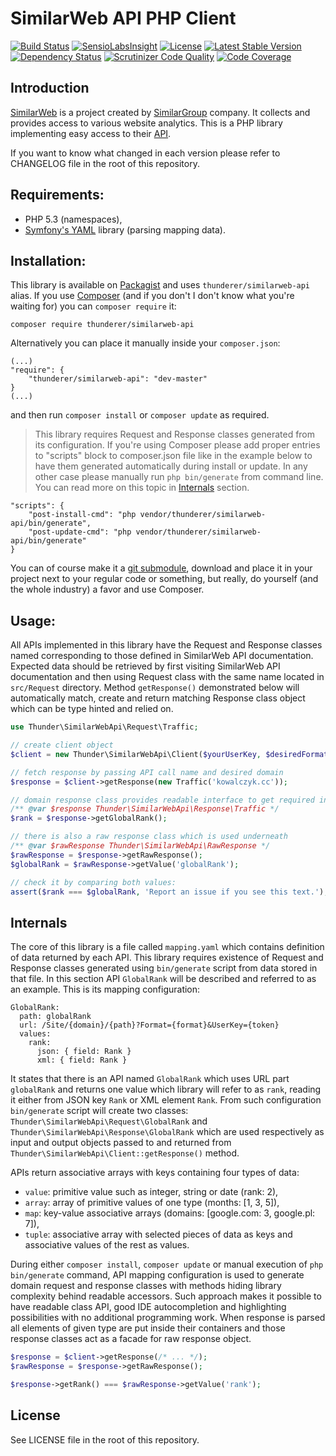 # SimilarWeb API PHP Client

[![Build Status](https://travis-ci.org/thunderer/SimilarWebApi.png?branch=master)](https://travis-ci.org/thunderer/SimilarWebApi)
[![SensioLabsInsight](https://insight.sensiolabs.com/projects/5b82d37f-c410-4fb7-982c-ad495f488526/mini.png)](https://insight.sensiolabs.com/projects/5b82d37f-c410-4fb7-982c-ad495f488526)
[![License](https://poser.pugx.org/thunderer/similarweb-api/license.svg)](https://packagist.org/packages/thunderer/similarweb-api)
[![Latest Stable Version](https://poser.pugx.org/thunderer/similarweb-api/v/stable.svg)](https://packagist.org/packages/thunderer/similarweb-api)
[![Dependency Status](https://www.versioneye.com/php/thunderer:similarweb-api/badge.svg)](https://www.versioneye.com/php/thunderer:similarweb-api)
[![Scrutinizer Code Quality](https://scrutinizer-ci.com/g/thunderer/SimilarWebApi/badges/quality-score.png?b=master)](https://scrutinizer-ci.com/g/thunderer/SimilarWebApi/?branch=master)
[![Code Coverage](https://scrutinizer-ci.com/g/thunderer/SimilarWebApi/badges/coverage.png?b=master)](https://scrutinizer-ci.com/g/thunderer/SimilarWebApi/?branch=master)

## Introduction

[SimilarWeb](http://www.similarweb.com) is a project created by [SimilarGroup](http://www.similargroup.com) company. It collects and provides access to various website analytics. This is a PHP library implementing easy access to their [API](https://developer.similarweb.com/).

If you want to know what changed in each version please refer to CHANGELOG file in the root of this repository.

## Requirements:

- PHP 5.3 (namespaces),
- [Symfony's YAML](https://github.com/symfony/Yaml) library (parsing mapping data).

## Installation:

This library is available on [Packagist](https://packagist.org/packages/thunderer/similarweb-api) and uses `thunderer/similarweb-api` alias. If you use [Composer](https://getcomposer.org/) (and if you don't I don't know what you're waiting for) you can `composer require` it:

```
composer require thunderer/similarweb-api
```

Alternatively you can place it manually inside your `composer.json`:

```
(...)
"require": {
    "thunderer/similarweb-api": "dev-master"
}
(...)
```

and then run `composer install` or `composer update` as required.

> This library requires Request and Response classes generated from its configuration. If you're using Composer please add proper entries to "scripts" block to composer.json file like in the example below to have them generated automatically during install or update. In any other case please manually run `php bin/generate` from command line. You can read more on this topic in [Internals](#internals) section.
 
```
"scripts": {
    "post-install-cmd": "php vendor/thunderer/similarweb-api/bin/generate",
    "post-update-cmd": "php vendor/thunderer/similarweb-api/bin/generate"
}
```

You can of course make it a [git submodule](http://git-scm.com/docs/git-submodule), download and place it in your project next to your regular code or something, but really, do yourself (and the whole industry) a favor and use Composer.

## Usage:

All APIs implemented in this library have the Request and Response classes named corresponding to those defined in SimilarWeb API documentation. Expected data should be retrieved by first visiting SimilarWeb API documentation and then using Request class with the same name located in `src/Request` directory. Method `getResponse()` demonstrated below will automatically match, create and return matching Response class object which can be type hinted and relied on.

```php
use Thunder\SimilarWebApi\Request\Traffic;

// create client object
$client = new Thunder\SimilarWebApi\Client($yourUserKey, $desiredFormat);

// fetch response by passing API call name and desired domain
$response = $client->getResponse(new Traffic('kowalczyk.cc'));

// domain response class provides readable interface to get required information
/** @var $response Thunder\SimilarWebApi\Response\Traffic */
$rank = $response->getGlobalRank();

// there is also a raw response class which is used underneath
/** @var $rawResponse Thunder\SimilarWebApi\RawResponse */
$rawResponse = $response->getRawResponse();
$globalRank = $rawResponse->getValue('globalRank');

// check it by comparing both values:
assert($rank === $globalRank, 'Report an issue if you see this text.');
```

## Internals

The core of this library is a file called `mapping.yaml` which contains definition of data returned by each API. This library requires existence of Request and Response classes generated using `bin/generate` script from data stored in that file. In this section API `GlobalRank` will be described and referred to as an example. This is its mapping configuration:

```
GlobalRank:
  path: globalRank
  url: /Site/{domain}/{path}?Format={format}&UserKey={token}
  values:
    rank:
      json: { field: Rank }
      xml: { field: Rank }
```

It states that there is an API named `GlobalRank` which uses URL part `globalRank` and returns one value which library will refer to as `rank`, reading it either from JSON key `Rank` or XML element `Rank`. From such configuration `bin/generate` script will create two classes: `Thunder\SimilarWebApi\Request\GlobalRank` and `Thunder\SimilarWebApi\Response\GlobalRank` which are used respectively as input and output objects passed to and returned from `Thunder\SimilarWebApi\Client::getResponse()` method.

APIs return associative arrays with keys containing four types of data:

- `value`: primitive value such as integer, string or date (rank: 2),
- `array`: array of primitive values of one type (months: [1, 3, 5]),
- `map`: key-value associative arrays (domains: [google.com: 3, google.pl: 7]),
- `tuple`: associative array with selected pieces of data as keys and associative values of the rest as values.

During either `composer install`, `composer update` or manual execution of `php bin/generate` command, API mapping configuration is used to generate domain request and response classes with methods hiding library complexity behind readable accessors. Such approach makes it possible to have readable class API, good IDE autocompletion and highlighting possibilities with no additional programming work. When response is parsed all elements of given type are put inside their containers and those response classes act as a facade for raw response object.

```php
$response = $client->getResponse(/* ... */);
$rawResponse = $response->getRawResponse();

$response->getRank() === $rawResponse->getValue('rank');
```

## License

See LICENSE file in the root of this repository.
